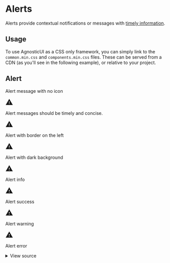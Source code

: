 # Alerts

Alerts provide contextual notifications or messages with [timely information](https://www.w3.org/TR/wai-aria-practices/#alert).

<div class="mbe24"></div>

## Usage

To use AgnosticUI as a CSS only framework, you can simply link to the `common.min.css` and `components.min.css` files. These can be served from a CDN (as you'll see in the following example), or relative to your project.

## Alert

<div class="alert" role="alert">
  <p>Alert message with no icon</p>
</div>
<div class="mbe16"></div>
<div class="alert" role="alert">
  <svg class="alert-icon"
        xmlns="http://www.w3.org/2000/svg"
        height="24"
        viewBox="0 0 24 24"
        width="24">
    <path d="M0 0h24v24H0z"
          fill="none" />
    <path fill="currentColor"
          d="M1 21h22L12 2 1 21zm12-3h-2v-2h2v2zm0-4h-2v-4h2v4z" />
  </svg>
  <p>Alert messages should be timely and concise.</p>
</div>
<div class="mbe16"></div>
<div class="alert alert-border-left" role="alert">
  <svg class="alert-icon"
        xmlns="http://www.w3.org/2000/svg"
        height="24"
        viewBox="0 0 24 24"
        width="24">
    <path d="M0 0h24v24H0z"
          fill="none" />
    <path fill="currentColor"
          d="M1 21h22L12 2 1 21zm12-3h-2v-2h2v2zm0-4h-2v-4h2v4z" />
  </svg>
  <p>Alert with border on the left</p>
</div>
<div class="mbe16"></div>
<div class="alert alert-dark" role="alert">
  <svg class="alert-icon"
        xmlns="http://www.w3.org/2000/svg"
        height="24"
        viewBox="0 0 24 24"
        width="24">
    <path d="M0 0h24v24H0z"
          fill="none" />
    <path fill="currentColor"
          d="M1 21h22L12 2 1 21zm12-3h-2v-2h2v2zm0-4h-2v-4h2v4z" />
  </svg>
  <p>Alert with dark background</p>
</div>
<div class="mbe16"></div>
<div class="alert alert-info" role="alert">
  <svg class="alert-icon alert-info-icon"
        xmlns="http://www.w3.org/2000/svg"
        height="24"
        viewBox="0 0 24 24"
        width="24">
    <path d="M0 0h24v24H0z"
          fill="none" />
    <path fill="currentColor"
          d="M1 21h22L12 2 1 21zm12-3h-2v-2h2v2zm0-4h-2v-4h2v4z" />
  </svg>
  <p>Alert info</p>
</div>
<div class="mbe16"></div>
<div class="alert alert-success" role="alert">
  <svg class="alert-icon alert-success-icon"
        xmlns="http://www.w3.org/2000/svg"
        height="24"
        viewBox="0 0 24 24"
        width="24">
    <path d="M0 0h24v24H0z"
          fill="none" />
    <path fill="currentColor"
          d="M1 21h22L12 2 1 21zm12-3h-2v-2h2v2zm0-4h-2v-4h2v4z" />
  </svg>
  <p>Alert success</p>
</div>
<div class="mbe16"></div>
<div class="alert alert-warning" role="alert">
  <svg class="alert-icon alert-warning-icon"
        xmlns="http://www.w3.org/2000/svg"
        height="24"
        viewBox="0 0 24 24"
        width="24">
    <path d="M0 0h24v24H0z"
          fill="none" />
    <path fill="currentColor"
          d="M1 21h22L12 2 1 21zm12-3h-2v-2h2v2zm0-4h-2v-4h2v4z" />
  </svg>
  <p>Alert warning</p>
</div>
<div class="mbe16"></div>
<div class="alert alert-error" role="alert">
  <svg class="alert-icon alert-error-icon"
        xmlns="http://www.w3.org/2000/svg"
        height="24"
        viewBox="0 0 24 24"
        width="24">
    <path d="M0 0h24v24H0z"
          fill="none" />
    <path fill="currentColor"
          d="M1 21h22L12 2 1 21zm12-3h-2v-2h2v2zm0-4h-2v-4h2v4z" />
  </svg>
  <p>Alert error</p>
</div>

<div class="mbe32"></div>

<details class="disclose disclose-bordered">
<summary class="disclose-title">View source</summary>

```html
<head>
  <!-- ...codes omitted for brevity -->
  <link rel="stylesheet" type="text/css" href="https://unpkg.com/agnostic-css@1.0.12/public/css-dist/common.min.css">
  <link rel="stylesheet" type="text/css" href="https://unpkg.com/agnostic-css@1.0.12/public/css-dist/components.min.css">
</head>
<body>
<body>
  <div class="container">
    <div class="alert" role="alert">
      <p>Alert message with no icon</p>
    </div>
    <div class="mbe16"></div>
    <div class="alert" role="alert">
      <svg class="alert-icon"
           xmlns="http://www.w3.org/2000/svg"
           height="24"
           viewBox="0 0 24 24"
           width="24">
        <path d="M0 0h24v24H0z"
              fill="none" />
        <path fill="currentColor"
              d="M1 21h22L12 2 1 21zm12-3h-2v-2h2v2zm0-4h-2v-4h2v4z" />
      </svg>
      <p>Alert messages should be timely and concise.</p>
    </div>
    <div class="mbe16"></div>
    <div class="alert alert-border-left" role="alert">
      <svg class="alert-icon"
           xmlns="http://www.w3.org/2000/svg"
           height="24"
           viewBox="0 0 24 24"
           width="24">
        <path d="M0 0h24v24H0z"
              fill="none" />
        <path fill="currentColor"
              d="M1 21h22L12 2 1 21zm12-3h-2v-2h2v2zm0-4h-2v-4h2v4z" />
      </svg>
      <p>Alert with border on the left</p>
    </div>
    <div class="mbe16"></div>
    <div class="alert alert-dark" role="alert">
      <svg class="alert-icon"
           xmlns="http://www.w3.org/2000/svg"
           height="24"
           viewBox="0 0 24 24"
           width="24">
        <path d="M0 0h24v24H0z"
              fill="none" />
        <path fill="currentColor"
              d="M1 21h22L12 2 1 21zm12-3h-2v-2h2v2zm0-4h-2v-4h2v4z" />
      </svg>
      <p>Alert with dark background</p>
    </div>
    <div class="mbe16"></div>
    <div class="alert alert-info" role="alert">
      <svg class="alert-icon alert-info-icon"
           xmlns="http://www.w3.org/2000/svg"
           height="24"
           viewBox="0 0 24 24"
           width="24">
        <path d="M0 0h24v24H0z"
              fill="none" />
        <path fill="currentColor"
              d="M1 21h22L12 2 1 21zm12-3h-2v-2h2v2zm0-4h-2v-4h2v4z" />
      </svg>
      <p>Alert info</p>
    </div>
    <div class="mbe16"></div>
    <div class="alert alert-success" role="alert">
      <svg class="alert-icon alert-success-icon"
           xmlns="http://www.w3.org/2000/svg"
           height="24"
           viewBox="0 0 24 24"
           width="24">
        <path d="M0 0h24v24H0z"
              fill="none" />
        <path fill="currentColor"
              d="M1 21h22L12 2 1 21zm12-3h-2v-2h2v2zm0-4h-2v-4h2v4z" />
      </svg>
      <p>Alert success</p>
    </div>
    <div class="mbe16"></div>
    <div class="alert alert-warning" role="alert">
      <svg class="alert-icon alert-warning-icon"
           xmlns="http://www.w3.org/2000/svg"
           height="24"
           viewBox="0 0 24 24"
           width="24">
        <path d="M0 0h24v24H0z"
              fill="none" />
        <path fill="currentColor"
              d="M1 21h22L12 2 1 21zm12-3h-2v-2h2v2zm0-4h-2v-4h2v4z" />
      </svg>
      <p>Alert warning</p>
    </div>
    <div class="mbe16"></div>
    <div class="alert alert-error" role="alert">
      <svg class="alert-icon alert-error-icon"
           xmlns="http://www.w3.org/2000/svg"
           height="24"
           viewBox="0 0 24 24"
           width="24">
        <path d="M0 0h24v24H0z"
              fill="none" />
        <path fill="currentColor"
              d="M1 21h22L12 2 1 21zm12-3h-2v-2h2v2zm0-4h-2v-4h2v4z" />
      </svg>
      <p>Alert error</p>
    </div>
  </div>
  <!-- ...codes omitted for brevity -->
```
</details>
